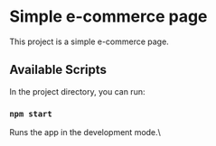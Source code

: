 # Simple e-commerce page

This project is a simple e-commerce page.

## Available Scripts

In the project directory, you can run:

### `npm start`

Runs the app in the development mode.\

